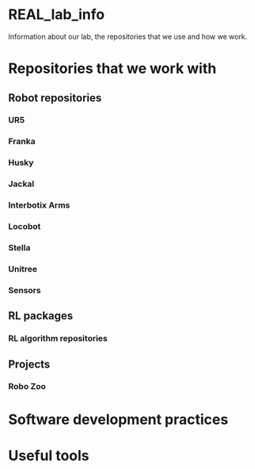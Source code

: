 # REAL_lab_info
Information about our lab, the repositories that we use and how we work.

# Repositories that we work with

## Robot repositories

### UR5

### Franka

### Husky

### Jackal

### Interbotix Arms

### Locobot

### Stella

### Unitree

### Sensors

## RL packages

### RL algorithm repositories 

## Projects

### Robo Zoo

# Software development practices

# Useful tools

